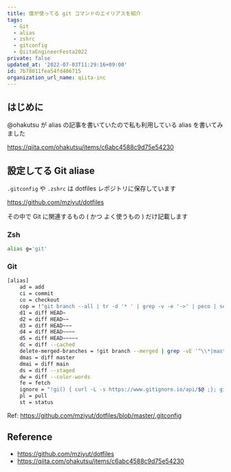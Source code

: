 ```yaml
---
title: 僕が使ってる git コマンドのエイリアスを紹介
tags:
  - Git
  - alias
  - zshrc
  - gitconfig
  - QiitaEngineerFesta2022
private: false
updated_at: '2022-07-03T11:29:16+09:00'
id: 7b78011fea54fd406715
organization_url_name: qiita-inc
---
```

## はじめに

@ohakutsu が alias の記事を書いていたので私も利用している alias を書いてみました

https://qiita.com/ohakutsu/items/c6abc4588c9d75e54230

## 設定してる Git aliase

`.gitconfig` や `.zshrc` は dotfiles レポジトリに保存しています

https://github.com/mziyut/dotfiles

その中で Git に関連するもの ( かつ よく使うもの ) だけ記載します

### Zsh

```zsh
alias g='git'
```

### Git

```sh
[alias]
	ad = add
	ci = commit
	co = checkout
	cop = !"git branch --all | tr -d '* ' | grep -v -e '->' | peco | sed -e 's+remotes/[^/]*/++g' | xargs git checkout"
	d1 = diff HEAD~
	d2 = diff HEAD~~
	d3 = diff HEAD~~~
	d4 = diff HEAD~~~~
	d5 = diff HEAD~~~~~
	dc = diff --cached
	delete-merged-branches = !git branch --merged | grep -vE '^\\*|master$|main$|develop$' | xargs -I % git branch -d %
	dmas = diff master
	dmai = diff main
	ds = diff --staged
	dw = diff --color-words
	fe = fetch
	ignore = "!gi() { curl -L -s https://www.gitignore.io/api/$@ ;}; gi"
	pl = pull
	st = status
```

Ref: https://github.com/mziyut/dotfiles/blob/master/.gitconfig


## Reference

- https://github.com/mziyut/dotfiles
- https://qiita.com/ohakutsu/items/c6abc4588c9d75e54230
